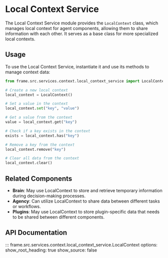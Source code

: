 # Local Context Service

The Local Context Service module provides the `LocalContext` class, which manages local context for agent components, allowing them to share information with each other. It serves as a base class for more specialized local contexts.

## Usage

To use the Local Context Service, instantiate it and use its methods to manage context data:

```python
from frame.src.services.context.local_context_service import LocalContext

# Create a new local context
local_context = LocalContext()

# Set a value in the context
local_context.set("key", "value")

# Get a value from the context
value = local_context.get("key")

# Check if a key exists in the context
exists = local_context.has("key")

# Remove a key from the context
local_context.remove("key")

# Clear all data from the context
local_context.clear()
```

## Related Components

- **Brain**: May use LocalContext to store and retrieve temporary information during decision-making processes.
- **Agency**: Can utilize LocalContext to share data between different tasks or workflows.
- **Plugins**: May use LocalContext to store plugin-specific data that needs to be shared between different components.

## API Documentation

::: frame.src.services.context.local_context_service.LocalContext
    options:
      show_root_heading: true
      show_source: false
